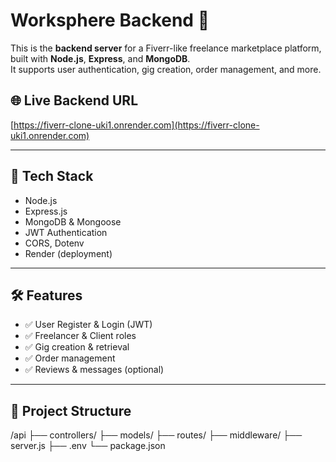 # Worksphere Backend 🚀

This is the **backend server** for a Fiverr-like freelance marketplace platform, built with **Node.js**, **Express**, and **MongoDB**.  
It supports user authentication, gig creation, order management, and more.

## 🌐 Live Backend URL
[https://fiverr-clone-uki1.onrender.com](https://fiverr-clone-uki1.onrender.com)

---

## 🧰 Tech Stack

- Node.js
- Express.js
- MongoDB & Mongoose
- JWT Authentication
- CORS, Dotenv
- Render (deployment)

---

## 🛠 Features

- ✅ User Register & Login (JWT)
- ✅ Freelancer & Client roles
- ✅ Gig creation & retrieval
- ✅ Order management
- ✅ Reviews & messages (optional)

---

## 📁 Project Structure

/api
├── controllers/
├── models/
├── routes/
├── middleware/
├── server.js
├── .env
└── package.json

